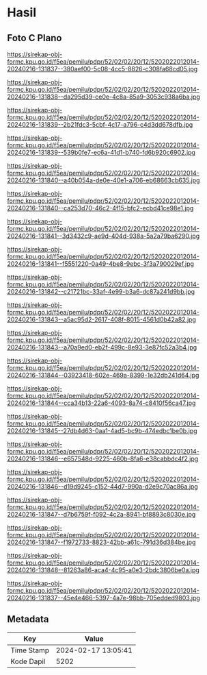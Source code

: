 # Hasil

## Foto C Plano

https://sirekap-obj-formc.kpu.go.id/f5ea/pemilu/pdpr/52/02/02/20/12/5202022012014-20240216-131837--380aef00-5c08-4cc5-8826-c308fa68cd05.jpg

https://sirekap-obj-formc.kpu.go.id/f5ea/pemilu/pdpr/52/02/02/20/12/5202022012014-20240216-131838--da295d39-ce0e-4c8a-85a9-3053c938a6ba.jpg

https://sirekap-obj-formc.kpu.go.id/f5ea/pemilu/pdpr/52/02/02/20/12/5202022012014-20240216-131839--2b21fdc3-5cbf-4c17-a796-c4d3dd678dfb.jpg

https://sirekap-obj-formc.kpu.go.id/f5ea/pemilu/pdpr/52/02/02/20/12/5202022012014-20240216-131839--539b0fe7-ec6a-41d1-b740-fd6b920c6902.jpg

https://sirekap-obj-formc.kpu.go.id/f5ea/pemilu/pdpr/52/02/02/20/12/5202022012014-20240216-131840--a40b054a-de0e-40e1-a706-eb68663cb635.jpg

https://sirekap-obj-formc.kpu.go.id/f5ea/pemilu/pdpr/52/02/02/20/12/5202022012014-20240216-131840--ca253d70-46c2-4f15-bfc2-ecbd41ce98e1.jpg

https://sirekap-obj-formc.kpu.go.id/f5ea/pemilu/pdpr/52/02/02/20/12/5202022012014-20240216-131841--3d3432c9-ae9d-404d-938a-5a2a79ba6290.jpg

https://sirekap-obj-formc.kpu.go.id/f5ea/pemilu/pdpr/52/02/02/20/12/5202022012014-20240216-131841--f5551220-0a49-4be8-9ebc-3f3a790029ef.jpg

https://sirekap-obj-formc.kpu.go.id/f5ea/pemilu/pdpr/52/02/02/20/12/5202022012014-20240216-131842--c21721bc-33af-4e99-b3a6-dc87a241d9bb.jpg

https://sirekap-obj-formc.kpu.go.id/f5ea/pemilu/pdpr/52/02/02/20/12/5202022012014-20240216-131843--a5ac95d2-2617-408f-8015-4561d0b42a82.jpg

https://sirekap-obj-formc.kpu.go.id/f5ea/pemilu/pdpr/52/02/02/20/12/5202022012014-20240216-131843--a70a9ed0-eb2f-499c-8e93-3e87fc52a3b4.jpg

https://sirekap-obj-formc.kpu.go.id/f5ea/pemilu/pdpr/52/02/02/20/12/5202022012014-20240216-131844--03923418-602e-469a-8399-1e32db241d64.jpg

https://sirekap-obj-formc.kpu.go.id/f5ea/pemilu/pdpr/52/02/02/20/12/5202022012014-20240216-131844--cca34b13-22a6-4093-8a74-c8410f56ca47.jpg

https://sirekap-obj-formc.kpu.go.id/f5ea/pemilu/pdpr/52/02/02/20/12/5202022012014-20240216-131845--27db4d63-0aa1-4ad5-bc9b-474edbc1be0b.jpg

https://sirekap-obj-formc.kpu.go.id/f5ea/pemilu/pdpr/52/02/02/20/12/5202022012014-20240216-131846--e657548d-9225-460b-8fa6-e38cabbdc4f2.jpg

https://sirekap-obj-formc.kpu.go.id/f5ea/pemilu/pdpr/52/02/02/20/12/5202022012014-20240216-131846--d19d9245-c152-44d7-990a-d2e9c70ac86a.jpg

https://sirekap-obj-formc.kpu.go.id/f5ea/pemilu/pdpr/52/02/02/20/12/5202022012014-20240216-131847--d7b6759f-f092-4c2a-8941-bf8893c8030e.jpg

https://sirekap-obj-formc.kpu.go.id/f5ea/pemilu/pdpr/52/02/02/20/12/5202022012014-20240216-131847--f1972733-8823-42bb-a61c-791d36d384be.jpg

https://sirekap-obj-formc.kpu.go.id/f5ea/pemilu/pdpr/52/02/02/20/12/5202022012014-20240216-131848--81263a86-aca4-4c95-a0e3-2bdc3806be0a.jpg

https://sirekap-obj-formc.kpu.go.id/f5ea/pemilu/pdpr/52/02/02/20/12/5202022012014-20240216-131837--45e4e466-5397-4a7e-98bb-705edded9803.jpg


## Metadata

| Key        | Value               |
| ---------- | ------------------- |
| Time Stamp | 2024-02-17 13:05:41 |
| Kode Dapil | 5202                |



